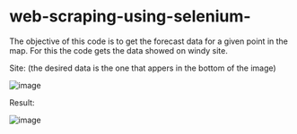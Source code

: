 # web-scraping-using-selenium-
The objective of this code is to get the forecast data for a given point in the map. For this the code gets the data showed on windy site.

Site: (the desired data is the one that appers in the bottom of the image)

![image](https://user-images.githubusercontent.com/61921911/121107810-ff033700-c7de-11eb-9a12-102101782725.png)


Result:

![image](https://user-images.githubusercontent.com/61921911/121107759-e561ef80-c7de-11eb-8660-f8372b12452c.png)

